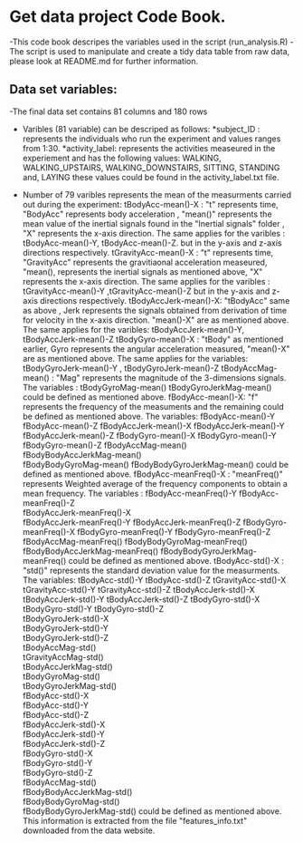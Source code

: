 # Get data project Code Book.
-This code book descripes the variables used in the script (run_analysis.R)
-The script is used to manipulate and create a tidy data table from raw data, 
please look at README.md for further information.
## Data set variables:
-The final data set contains 81 columns and 180 rows
- Varibles (81 variable) can be descriped as follows:
*subject_ID : represents the individuals who run the experiment and values ranges 
from 1:30.
*activity_label: represents the activities measeured in the experiement and has 
the following values:
WALKING, WALKING_UPSTAIRS, WALKING_DOWNSTAIRS, SITTING, STANDING and, LAYING
these values could be found in the activity_label.txt file.
* Number of 79 varibles represents the mean of the measurments carried out 
during the experiment:
tBodyAcc-mean()-X  : "t" represents time, "BodyAcc" represents body acceleration 
, "mean()" represents the mean value of the inertial signals found in the "Inertial
signals" folder , "X" represents the x-axis direction.
The same applies for the varibles : tBodyAcc-mean()-Y, tBodyAcc-mean()-Z.
but in the y-axis and z-axis directions respectively.
tGravityAcc-mean()-X  : "t" represents time, "GravityAcc" represents the 
gravitiaonal acceleration measeured, "mean(), represents the inertial signals as
mentioned above, "X" represents the x-axis direction.
The same applies for the varibles : tGravityAcc-mean()-Y  ,tGravityAcc-mean()-Z 
but in the y-axis and z-axis directions respectively.
tBodyAccJerk-mean()-X: "tBodyAcc" same as above , Jerk represents the signals
obtained from derivation of time for velocity in the x-axis direction.
"mean()-X" are as mentioned above.
The same applies for the varibles: tBodyAccJerk-mean()-Y, tBodyAccJerk-mean()-Z 
tBodyGyro-mean()-X : "tBody" as mentioned earlier, Gyro represents the angular
acceleration measured, "mean()-X" are as mentioned above.
The same applies for the variables: tBodyGyroJerk-mean()-Y , tBodyGyroJerk-mean()-Z
tBodyAccMag-mean() : "Mag" represents the magnitude of the 3-dimensions signals.
The variables :
 tBodyGyroMag-mean() 
 tBodyGyroJerkMag-mean() 
 could be defined as mentioned above.
 fBodyAcc-mean()-X: "f" represents the frequency of the measuments and the remaining 
 could be defined as mentioned above.
 The variables:
 fBodyAcc-mean()-Y 
fBodyAcc-mean()-Z
fBodyAccJerk-mean()-X 
fBodyAccJerk-mean()-Y 
fBodyAccJerk-mean()-Z
fBodyGyro-mean()-X 
fBodyGyro-mean()-Y 
fBodyGyro-mean()-Z 
fBodyAccMag-mean()  
fBodyBodyAccJerkMag-mean()  
fBodyBodyGyroMag-mean()
fBodyBodyGyroJerkMag-mean() 
could be defined as mentioned above.
fBodyAcc-meanFreq()-X  : "meanFreq()" represents Weighted average of the frequency 
components to obtain a mean frequency.
The variables :
fBodyAcc-meanFreq()-Y
fBodyAcc-meanFreq()-Z  
fBodyAccJerk-meanFreq()-X  
fBodyAccJerk-meanFreq()-Y 
fBodyAccJerk-meanFreq()-Z
fBodyGyro-meanFreq()-X 
fBodyGyro-meanFreq()-Y
fBodyGyro-meanFreq()-Z
fBodyAccMag-meanFreq()
fBodyBodyGyroMag-meanFreq()
fBodyBodyAccJerkMag-meanFreq() 
fBodyBodyGyroJerkMag-meanFreq()
could be defined as mentioned above.
tBodyAcc-std()-X  : "std()" represents the standard deviation value for the 
measurments.
The variables:
tBodyAcc-std()-Y 
tBodyAcc-std()-Z 
tGravityAcc-std()-X
tGravityAcc-std()-Y 
tGravityAcc-std()-Z
tBodyAccJerk-std()-X 
tBodyAccJerk-std()-Y 
tBodyAccJerk-std()-Z
tBodyGyro-std()-X
tBodyGyro-std()-Y
tBodyGyro-std()-Z       
tBodyGyroJerk-std()-X          
tBodyGyroJerk-std()-Y          
tBodyGyroJerk-std()-Z          
tBodyAccMag-std()              
tGravityAccMag-std()           
tBodyAccJerkMag-std()          
tBodyGyroMag-std()             
tBodyGyroJerkMag-std()         
fBodyAcc-std()-X               
fBodyAcc-std()-Y               
fBodyAcc-std()-Z               
fBodyAccJerk-std()-X           
fBodyAccJerk-std()-Y           
fBodyAccJerk-std()-Z       
fBodyGyro-std()-X              
fBodyGyro-std()-Y              
fBodyGyro-std()-Z              
fBodyAccMag-std()              
fBodyBodyAccJerkMag-std()      
fBodyBodyGyroMag-std()         
fBodyBodyGyroJerkMag-std()
could be defined as mentioned above.
This information is extracted from the file "features_info.txt" downloaded from
the data website.